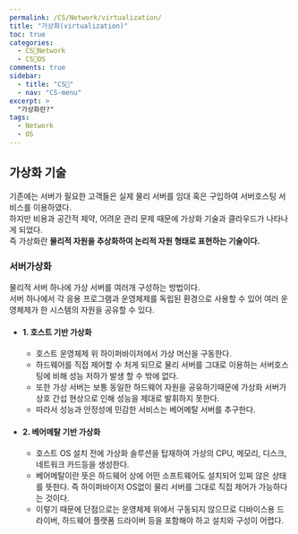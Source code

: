 ```yaml
---
permalink: /CS/Network/virtualization/
title: "가상화(virtualization)"
toc: true
categories:
  - CS🐰Network
  - CS🐰OS
comments: true
sidebar:
  - title: "CS🐰"
  - nav: "CS-menu"
excerpt: >
  "가상화란?"
tags:
  - Network
  - OS
---
```

## 가상화 기술
기존에는 서버가 필요한 고객들은 실제 물리 서버를 임대 혹은 구입하여 서버호스팅 서비스를 이용하였다.  
하지만 비용과 공간적 제약, 어려운 관리 문제 때문에 가상화 기술과 클라우드가 나타나게 되었다.  
즉 가상화란 **물리적 자원을 추상화하여 논리적 자원 형태로 표현하는 기술이다.**  


### 서버가상화
물리적 서버 하나에 가상 서버를 여러개 구성하는 방법이다.  
서버 하나에서 각 응용 프로그램과 운영체제를 독립된 환경으로 사용할 수 있어 여러 운영체제가 한 시스템의 자원을 공유할 수 있다.  

- #### 1. 호스트 기반 가상화
    - 호스트 운영체제 위 하이퍼바이저에서 가상 머신을 구동한다.  
    - 하드웨어를 직접 제어할 수 처게 되므로 물리 서버를 그대로 이용하는 서버호스팅에 비해 성능 저하가 발생 할 수 밖에 없다.  
    - 또한 가상 서버는 보통 동일한 하드웨어 자원을 공유하기때문에 가상화 서버가 상호 간섭 현상으로 인해 성능을 제대로 발휘하지 못한다.  
    - 따라서 성능과 안정성에 민감한 서비스는 베어메탈 서버를 추구한다.  

- #### 2. 베어메탈 기반 가상화
    - 호스트 OS 설치 전에 가상화 솔루션을 탑재하여 가상의 CPU, 메모리, 디스크, 네트워크 카드등을 생성한다.  
    - 베어메탈이란 뜻은 하드웨어 상에 어떤 소프트웨어도 설치되어 있찌 않은 상태를 뜻한다. 즉 하이퍼바이저 OS없이 물리 서버를 그대로 직접 제어가 가능하다는 것이다.  
    - 이렇기 때문에 단점으로는 운영체제 위에서 구동되지 않으므로 디바이스용 드라이버, 하드웨어 플랫폼 드라이버 등을 포함해야 하고 설치와 구성이 어렵다.
